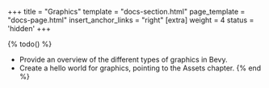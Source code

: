 +++
title = "Graphics"
template = "docs-section.html"
page_template = "docs-page.html"
insert_anchor_links = "right"
[extra]
weight = 4
status = 'hidden'
+++

{% todo() %}

* Provide an overview of the different types of graphics in Bevy.
* Create a hello world for graphics, pointing to the Assets chapter.
{% end %}
